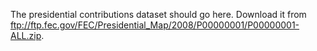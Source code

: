The presidential contributions dataset should go here.
Download it from ftp://ftp.fec.gov/FEC/Presidential_Map/2008/P00000001/P00000001-ALL.zip.